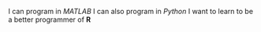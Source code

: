 I can program in *MATLAB*
I can also program in *Python*
I want to learn to be a better programmer of **R**
